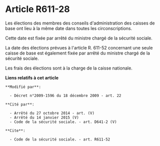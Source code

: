 # Article R611-28

Les élections des membres des conseils d'administration des caisses de base ont lieu à la même date dans toutes les
circonscriptions.

Cette date est fixée par arrêté du ministre chargé de la sécurité sociale.

La date des élections prévues à l'article R. 611-52 concernant une seule caisse de base est également fixée par arrêté du
ministre chargé de la sécurité sociale.

Les frais des élections sont à la charge de la caisse nationale.

**Liens relatifs à cet article**

	**Modifié par**:

	  - Décret n°2009-1596 du 18 décembre 2009 - art. 22

	**Cité par**:

	  - Arrêté du 27 octobre 2014 - art. (V)
	  - Arrêté du 14 janvier 2015 (V)
	  - Code de la sécurité sociale. - art. D641-2 (V)

	**Cite**:

	  - Code de la sécurité sociale. - art. R611-52
